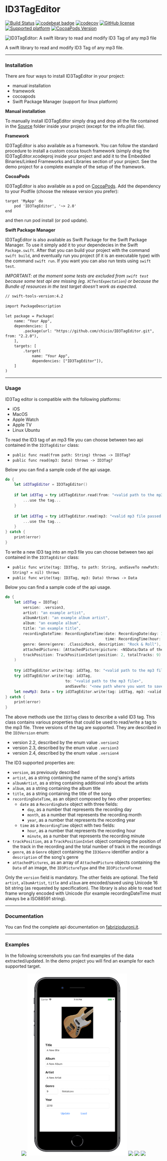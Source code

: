 # ID3TagEditor

[![Build Status](https://travis-ci.org/chicio/ID3TagEditor.svg?branch=master)](https://travis-ci.org/chicio/ID3TagEditor?branch=master)
[![codebeat badge](https://codebeat.co/badges/cb9699d0-4287-4723-96f9-e1a72fa05406)](https://codebeat.co/projects/github-com-chicio-id3tageditor-master)
[![codecov](https://codecov.io/gh/chicio/ID3TagEditor/branch/master/graph/badge.svg)](https://codecov.io/gh/chicio/ID3TagEditor)
[![GitHub license](https://img.shields.io/badge/license-MIT-blue.svg)](https://raw.githubusercontent.com/chicio/ID3TagEditor/master/LICENSE.md)
[![Supported platform](https://img.shields.io/badge/platform-macOS%20%7C%20iOS%20%7C%20tvOS%20%7C%20watchOS%20%7C%20Linux%20Ubuntu-orange.svg)](https://img.shields.io/badge/platform-macOS%20%7C%20iOS%20%7C%20tvOS%20%7C%20watchOS%20%7C%20Linux%20Ubuntu-orange.svg)
[![CocoaPods Version](https://img.shields.io/cocoapods/v/ID3TagEditor.svg)](https://cocoapods.org/pods/ID3TagEditor)

![ID3TagEditor: A swift library to read and modify ID3 Tag of any mp3 file](https://raw.githubusercontent.com/chicio/ID3TagEditor/master/Assets/icon-logo-background.png 
"ID3TagEditor: A swift library to read and modify ID3 Tag of any mp3 file")

A swift library to read and modify ID3 Tag of any mp3 file. 

***

### Installation

There are four ways to install ID3TagEditor in your project:

- manual installation
- framework 
- cocoapods
- Swift Package Manager (support for linux platform)

**Manual installation**

To manually install ID3TagEditor simply drag and drop all the file contained in the [Source](https://github.com/chicio/ID3TagEditor/tree/master/Source "Source") 
folder inside your project (except for the info.plist file).

**Framework**

ID3TagEditor is also available as a framework. You can follow the standard procedure to install a custom cocoa touch framework
(simply drag the ID3TagEditor.xcodeproj inside your project and add it to the Embedded Binaries/Linked Frameworks and Libraries section of your
project. See the demo project for a complete example of the setup of the framework.

**CocoaPods**

ID3TagEditor is also available as a pod on [CocoaPods](https://cocoapods.org/pods/ID3TagEditor "ID3TagEditor cocoapods").
Add the dependency to your Podfile (choose the release version you prefer):

```
target 'MyApp' do
    pod 'ID3TagEditor', '~> 2.0'
end
```

and then run pod install (or pod update).

**Swift Package Manager**

ID3TagEditor is also available as Swift Package for the Swift Package Manager. To use it simply add it to your dependecies in the Swift  `Package.swift`.
After that you can build your project with the command `swift build`, and eventually run you project (if it is an executable type) with the command `swift run`.
If you want you can also run tests using `swift test`.  
  
  *IMPORTANT: at the moment some tests are excluded from  `swift test` because some test api are missing (eg. `XCTestExpectation`) or 
because the Bundle of resources in the test target doesn't work as expected.* 

```
// swift-tools-version:4.2

import PackageDescription

let package = Package(
    name: "Your App",
    dependencies: [
        .package(url: "https://github.com/chicio/ID3TagEditor.git", from: "2.2.0"),
    ],
    targets: [
        .target(
            name: "Your App",
            dependencies: ["ID3TagEditor"]),
    ]
)
```

***

### Usage

ID3Tag editor is compatible with the following platforms:

* iOS
* MacOS
* Apple Watch
* Apple TV
* Linux Ubuntu

To read the ID3 tag of an mp3 file you can choose between two api contained in the `ID3TagEditor` class:
* `public func read(from path: String) throws -> ID3Tag?`
* `public func read(mp3: Data) throws -> ID3Tag?`

Below you can find a sample code of the api usage.

```swift
do {
    let id3TagEditor = ID3TagEditor()

    if let id3Tag = try id3TagEditor.read(from: "<valid path to the mp3 file>") {
        ...use the tag...
    }
    
    if let id3Tag = try id3TagEditor.read(mp3: "<valid mp3 file passed as Data>") {
        ...use the tag...
    }    
} catch {
    print(error)
}  
```

To write a new ID3 tag into an mp3 file you can choose between two api contained in the `ID3TagEditor` class:
* `public func write(tag: ID3Tag, to path: String, andSaveTo newPath: String? = nil) throws`
* `public func write(tag: ID3Tag, mp3: Data) throws -> Data`

Below you can find a sample code of the api usage.

```swift
do {
    let id3Tag = ID3Tag(
        version: .version3,
        artist: "an example artist",
        albumArtist: "an example album artist",
        album: "an example album",
        title: "an example title",
        recordingDateTime: RecordingDateTime(date: RecordingDate(day: 1, month: 10, year: 2019), 
                                             time: RecordingTime(hour: 14, minute: 30)),
        genre: Genre(genre: .ClassicRock, description: "Rock & Roll"),
        attachedPictures: [AttachedPicture(picture: <NSData/Data of the image>, type: .FrontCover, format: .Jpeg)],
        trackPosition: TrackPositionInSet(position: 2, totalTracks: 9)
    )
    
    try id3TagEditor.write(tag: id3Tag, to: "<valid path to the mp3 file that will be overwritten>")
    try id3TagEditor.write(tag: id3Tag, 
                           to: "<valid path to the mp3 file>",
                           andSaveTo: "<new path where you want to save the mp3>")
    let newMp3: Data = try id3TagEditor.write(tag: id3Tag, mp3: <valid mp3 file passed as Data>)                          
} catch {
    print(error)
}    
```  

The above methods use the `ID3Tag` class to describe a valid ID3 tag. This class contains various properties that could be
used to read/write a tag to the mp3 file.
Three versions of the tag are supported. They are described in the `ID3Version` enum:

* version 2.2, described by the enum value `.version2`  
* version 2.3, described by the enum value `.version3`  
* version 2.4, described by the enum value `.version4`

The ID3 supported properties are:

* `version`, as previously described
* `artist`, as a string containing the name of the song's artists
* `albumArtist`, as a string containing additional info about the artists 
* `album`, as a string containing the album title
* `title`, as a string containing the title of the song
* `recordingDateTime`, as an object composed by two other properties:
    * `date` as a `RecordingDate` object with three fields:
        * `day`, as a number that represents the recording day 
        * `month`, as a number that represents the recording month
        * `year`, as a number that represents the recording year
    * `time` as a `RecordingTime` object with two fields:
        * `hour`, as a number that represents the recording hour
        * `minute`, as a number that represents the recording minute
* `trackPosition`, as a `TrackPositionInSet` object containing the position of the track in the recording and the total number of track in the recordings
* `genre`, as a `Genre` object containing the `ID3Genre` identifier and/or a `description` of the song's genre
* `attachedPictures`, as an array of `AttachedPicture` objects containing the `Data` of an image, the `ID3PictureType` and the `ID3PictureFormat`

Only the `version` field is mandatory. The other fields are optional.
The field `artist`,  `albumArtist`, `title` and `album` are encoded/saved using Unicode 16 bit string (as requested by specification). 
The library is also able to read text frame wrongly encoded with Unicode (for example recordingDateTime must always be a ISO88591 string). 

***

### Documentation

You can find the complete api documentation on [fabrizioduroni.it](https://www.fabrizioduroni.it/ID3TagEditor/ "ID3TagEditor doc").

***

### Examples

In the following screenshots you can find examples of the data extracted/updated. In the demo project you will find an example for each 
supported target.

<p align="center">
<img src="https://raw.githubusercontent.com/chicio/ID3TagEditor/master/Screenshots/04-example.png">
<img width="320" src="https://raw.githubusercontent.com/chicio/ID3TagEditor/master/Screenshots/01-example.png">
<img src="https://raw.githubusercontent.com/chicio/ID3TagEditor/master/Screenshots/03-example.png">
<img src="https://raw.githubusercontent.com/chicio/ID3TagEditor/master/Screenshots/02-example.png">
<img src="https://raw.githubusercontent.com/chicio/ID3TagEditor/master/Screenshots/05-example.png">
</p>
